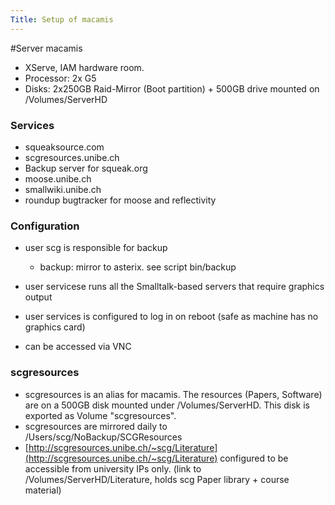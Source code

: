 ```yaml
---
Title: Setup of macamis
---
```


#Server macamis


-  XServe, IAM hardware room. 
-  Processor: 2x G5
-  Disks: 2x250GB Raid-Mirror (Boot partition) \+ 500GB drive mounted on /Volumes/ServerHD

### Services

-  squeaksource.com
-  scgresources.unibe.ch
-  Backup server for squeak.org
-  moose.unibe.ch
-  smallwiki.unibe.ch
-  roundup bugtracker for moose and reflectivity

### Configuration


-  user scg is responsible for backup
	-  backup: mirror to asterix. see script bin/backup

-  user servicese runs all the Smalltalk-based servers that require graphics output
-  user services is configured to log in on reboot (safe as machine has no graphics card)
-  can be accessed via VNC

### scgresources


-  scgresources is an alias for macamis. The resources (Papers, Software) are on a 500GB disk mounted under /Volumes/ServerHD. This disk is exported as Volume "scgresources".
-  scgresources are mirrored daily to /Users/scg/NoBackup/SCGResources
-  [http://scgresources.unibe.ch/~scg/Literature](http://scgresources.unibe.ch/~scg/Literature) configured to be accessible from university IPs only. (link to /Volumes/ServerHD/Literature, holds scg Paper library \+ course material)
